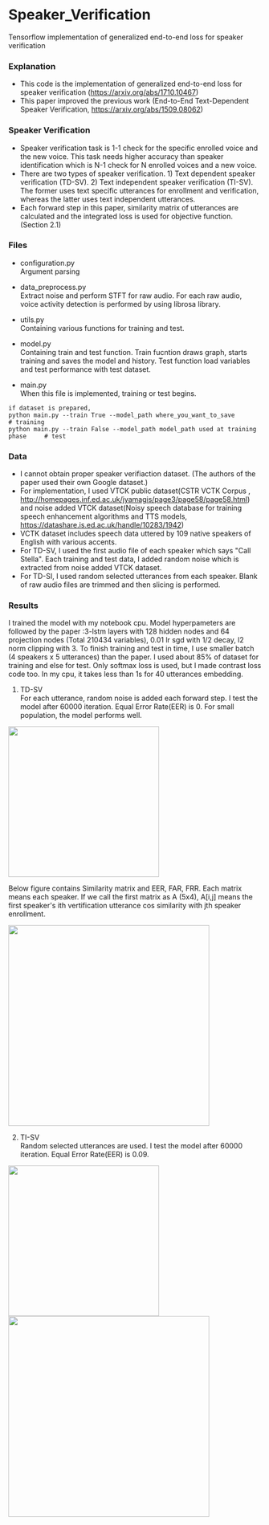 # Speaker_Verification
Tensorflow implementation of generalized end-to-end loss for speaker verification

### Explanation
- This code is the implementation of generalized end-to-end loss for speaker verification (https://arxiv.org/abs/1710.10467)
- This paper improved the previous work (End-to-End Text-Dependent Speaker Verification, https://arxiv.org/abs/1509.08062)

### Speaker Verification
- Speaker verification task is 1-1 check for the specific enrolled voice and the new voice. This task needs higher accuracy than speaker identification which is N-1 check for N enrolled voices and a new voice.
- There are two types of speaker verification. 1) Text dependent speaker verification (TD-SV). 2) Text independent speaker verification (TI-SV). The former uses text specific utterances for enrollment and verification, whereas the latter uses text independent utterances.
- Each forward step in this paper, similarity matrix of utterances are calculated and the integrated loss is used for objective function. (Section 2.1)


### Files
- configuration.py  
Argument parsing  

- data_preprocess.py  
Extract noise and perform STFT for raw audio. For each raw audio, voice activity detection is performed by using librosa library.

- utils.py   
Containing various functions for training and test.  

- model.py  
Containing train and test function. Train fucntion draws graph, starts training and saves the model and history. Test function load
variables and test performance with test dataset.  

- main.py  
When this file is implemented, training or test begins.
```
if dataset is prepared,
python main.py --train True --model_path where_you_want_to_save                 # training
python main.py --train False --model_path model_path used at training phase     # test
```

### Data
- I cannot obtain proper speaker verifiaction dataset. (The authors of the paper used their own Google dataset.)
- For implementation, I used VTCK public dataset(CSTR VCTK Corpus
, http://homepages.inf.ed.ac.uk/jyamagis/page3/page58/page58.html) and noise added VTCK dataset(Noisy speech database for training speech enhancement algorithms and TTS models, https://datashare.is.ed.ac.uk/handle/10283/1942)
- VCTK dataset includes speech data uttered by 109 native speakers of English with various accents.
- For TD-SV, I used the first audio file of each speaker which says "Call Stella". Each training and test data, I added random noise which is extracted from noise added VTCK dataset.
- For TD-SI, I used random selected utterances from each speaker. Blank of raw audio files are trimmed and then slicing is performed.  


### Results
I trained the model with my notebook cpu. Model hyperpameters are followed by the paper :3-lstm layers with 128 hidden nodes and 64 projection nodes (Total 210434 variables), 0.01 lr sgd with 1/2 decay, l2 norm clipping with 3. To finish training and test in time, I use smaller batch (4 speakers x 5 utterances) than the paper. I used about 85% of dataset for training and else for test. Only softmax loss is used, but I made contrast loss code too. In my cpu, it takes less than 1s for 40 utterances embedding.

1) TD-SV  
For each utterance, random noise is added each forward step. I test the model after 60000 iteration. Equal Error Rate(EER) is 0. For small population, the model performs well.
<img src=Results/TDSV_loss.JPG width="300">

Below figure contains Similarity matrix and EER, FAR, FRR.
Each matrix means each speaker. If we call the first matrix as A (5x4), A[i,j] means the first speaker's ith vertification utterance cos similarity with jth speaker enrollment.

<img src=Results/TDSV_결과.JPG width="400">


2) TI-SV  
Random selected utterances are used. I test the model after 60000 iteration. Equal Error Rate(EER) is 0.09.  

<img src=Results/TISV_loss.JPG width="300">

<img src=Results/TISV_결과.JPG width="400">
